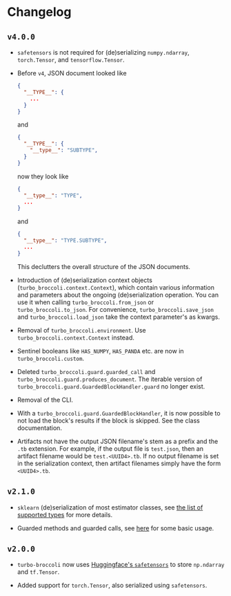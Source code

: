 # Changelog

## `v4.0.0`

- `safetensors` is not required for (de)serializing `numpy.ndarray`,
  `torch.Tensor`, and `tensorflow.Tensor`.

- Before `v4`, JSON document looked like

  ```json
  {
    "__TYPE__": {
      ...
    }
  }
  ```

  and

  ```json
  {
    "__TYPE__": {
      "__type__": "SUBTYPE",
    }
  }
  ```

  now they look like

  ```json
  {
    "__type__": "TYPE",
    ...
  }
  ```

  and

  ```json
  {
    "__type__": "TYPE.SUBTYPE",
    ...
  }
  ```

  This declutters the overall structure of the JSON documents.

- Introduction of (de)serialization context objects
  (`turbo_broccoli.context.Context`), which contain various information and
  parameters about the ongoing (de)serialization operation. You can use it when
  calling `turbo_broccoli.from_json` or `turbo_broccoli.to_json`. For
  convenience, `turbo_broccoli.save_json` and `turbo_broccoli.load_json` take
  the context parameter's as kwargs.

- Removal of `turbo_broccoli.environment`. Use `turbo_broccoli.context.Context`
  instead.

- Sentinel booleans like `HAS_NUMPY`, `HAS_PANDA` etc. are now in
  `turbo_broccoli.custom`.

- Deleted `turbo_broccoli.guard.guarded_call` and
  `turbo_broccoli.guard.produces_document`. The iterable version of
  `turbo_broccoli.guard.GuardedBlockHandler.guard` no longer exist.

- Removal of the CLI.

- With a `turbo_broccoli.guard.GuardedBlockHandler`, it is now possible to not
  load the block's results if the block is skipped. See the class
  documentation.

- Artifacts not have the output JSON filename's stem as a prefix and the `.tb`
  extension. For example, if the output file is `test.json`, then an artifact
  filename would be `test.<UUID4>.tb`. If no output filename is set in the
  serialization context, then artifact filenames simply have the form
  `<UUID4>.tb`.

## `v2.1.0`

- `sklearn` (de)serialization of most estimator classes, see [the list of
  supported
  types](https://altaris.github.io/turbo-broccoli/turbo_broccoli.html#supported-types)
  for more details.

- Guarded methods and guarded calls, see
  [here](https://altaris.github.io/turbo-broccoli/turbo_broccoli.html#guarded-calls)
  for some basic usage.

## `v2.0.0`

- `turbo-broccoli` now uses [Huggingface's
  `safetensors`](https://huggingface.co/docs/safetensors/index) to store
  `np.ndarray` and `tf.Tensor`.

- Added support for `torch.Tensor`, also serialized using `safetensors`.

